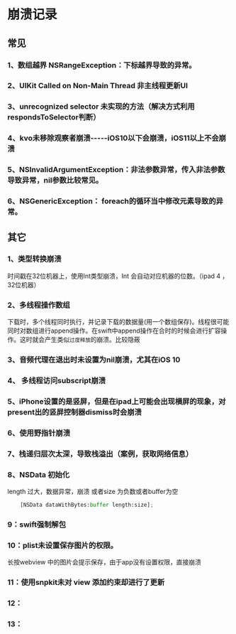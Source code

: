 
# 崩溃记录

## 常见
### 1、数组越界 NSRangeException：下标越界导致的异常。
### 2、UIKit Called on Non-Main Thread 非主线程更新UI
### 3、unrecognized selector 未实现的方法（解决方式利用respondsToSelector判断）
### 4、kvo未移除观察者崩溃-----iOS10以下会崩溃，iOS11以上不会崩溃
### 5、NSInvalidArgumentException：非法参数异常，传入非法参数导致异常，nil参数比较常见。
### 6、NSGenericException： foreach的循环当中修改元素导致的异常。


## 其它

### 1、类型转换崩溃
时间戳在32位机器上，使用Int类型崩溃，Int 会自动对应机器的位数。（ipad 4 ，32位机器）

### 2、多线程操作数组

下载时，多个线程同时执行，并记录下载的数据量(用一个数组保存)。线程很可能同时对数组进行append操作。在swift中append操作在合时的时候会进行扩容操作。这时就会产生类似`过度释放`的崩溃。比较隐蔽

### 3、音频代理在退出时未设置为nil崩溃，尤其在iOS 10

### 4、 多线程访问subscript崩溃

### 5、iPhone设置的是竖屏，但是在ipad上可能会出现横屏的现象，对present出的竖屏控制器dismiss时会崩溃

### 6、使用野指针崩溃

### 7、栈递归层次太深，导致栈溢出（案例，获取网络信息）

### 8、NSData 初始化
length 过大，数据异常，崩溃 或者size 为负数或者buffer为空
```python
    [NSData dataWithBytes:buffer length:size];
```

### 9：swift强制解包

### 10：plist未设置保存图片的权限。
长按webview 中的图片会提示保存，由于app没有设置权限，直接崩溃

### 11：使用snpkit未对 view 添加约束却进行了更新

### 12：

### 13：

